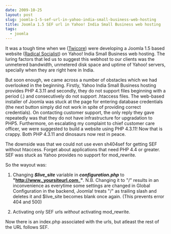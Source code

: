 ```yaml
---
date: 2009-10-25
layout: post
slug: joomla-1-5-sef-url-in-yahoo-india-small-business-web-hosting
title: Joomla 1.5 SEF url in Yahoo! India Small Business web hosting
tags:
  - joomla
---
```


It was a tough time when we ([Twicore](http://www.twicore.com/)) were developing a Joomla 1.5 based website ([Radical Socialist](http://www.radicalsocialist.in/)) on Yahoo! India Small Business web hosting. The luring factors that led us to suggest this webhost to our clients was the unmetered bandwidth, unmetered disk space and uptime of Yahoo! servers, specially when they are right here in India.<!-- more -->

But soon enough, we came across a number of obstacles which we had overlooked in the beginning. Firstly, Yahoo India Small Business hosting provides PHP 4.3.11 and secondly, they do not support files beginning with a period (.) and consecutively do not support .htaccess files. The web-based installer of Joomla was stuck at the page for entering database credentials (the next button simply did not work in spite of providing correct credentials). On contacting customer support, the only reply they gave repeatedly was that they do not have infrastructure for upgradation to PHP5. Furthermore, on escalating my complaint to chief customer care officer, we were suggested to build a website using PHP 4.3.11! Now that is crappy. Both PHP 4.3.11 and dinosaurs now rest in peace.


The downside was that we could not use even sh404sef for getting SEF without htaccess. Forget about applications that need PHP 4.4 or greater. SEF was stuck as Yahoo provides no support for mod_rewrite.

So the wayout was:




  1. Changing _**$live_site**_ variable in _**configuration.php**_ to **"http://www._yoursiteurl.com_"**. N.B. Changing it to "/" results in an inconvenience as everytime some settings are changed in Global Configuration in the backend, Joomla! treats "/" as trailing slash and deletes it and $live_site becomes blank once again. (This prevents error 404 and 500)


  2. Activating only SEF urls _without_ activating mod_rewrite.


Now there is an index.php associated with the urls, but atleast the rest of the URL follows SEF.

